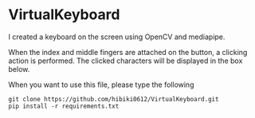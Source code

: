 # VirtualKeyboard

I created a keyboard on the screen using OpenCV and mediapipe.

When the index and middle fingers are attached on the button, a clicking action is performed. The clicked characters will be displayed in the box below.

When you want to use this file, please type the following

```
git clone https://github.com/hibiki0612/VirtualKeyboard.git
pip install -r requirements.txt
```
